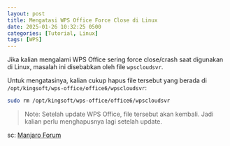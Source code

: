 ```yaml
---
layout: post
title: Mengatasi WPS Office Force Close di Linux
date: 2025-01-26 10:32:25 0500
categories: [Tutorial, Linux]
tags: [WPS]
---
```


Jika kalian mengalami WPS Office sering force close/crash saat digunakan di Linux,
masalah ini disebabkan oleh file `wpscloudsvr`.

Untuk mengatasinya, kalian cukup hapus file tersebut yang berada di `/opt/kingsoft/wps-office/office6/wpscloudsvr`:

```sh
sudo rm /opt/kingsoft/wps-office/office6/wpscloudsvr
```

> Note: Setelah update WPS Office, file tersebut akan kembali. Jadi kalian perlu menghapusnya lagi setelah update.

sc: [Manjaro Forum](https://forum.manjaro.org/t/seems-found-a-solution-for-crashing-of-wps-office/389446) 